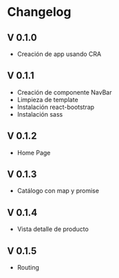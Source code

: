 # Changelog


## V 0.1.0

* Creación de app usando CRA

## V 0.1.1

* Creación de componente NavBar
* Limpieza de template
* Instalación react-bootstrap
* Instalación sass

## V 0.1.2

* Home Page

## V 0.1.3

* Catálogo con map y promise

## V 0.1.4

* Vista detalle de producto

## V 0.1.5

* Routing
